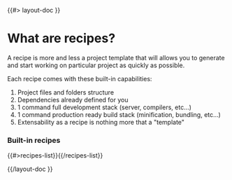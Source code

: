 <!--
/**
 * @name            What are recipes?
 * @namespace       doc.recipes
 * @type            Markdown
 * @platform        md
 * @status          stable
 * @menu            Documentation / Recipes           /doc/recipes/what-are-recipes
 *
 * @since           2.0.0
 * @author    Olivier Bossel <olivier.bossel@gmail.com> (https://olivierbossel.com)
 */
-->

{{#> layout-doc }}

# What are recipes?

A recipe is more and less a project template that will allows you to generate and start working on particular project as quickly as possible.

Each recipe comes with these built-in capabilities:

1. Project files and folders structure
2. Dependencies already defined for you
3. 1 command full development stack (server, compilers, etc...)
4. 1 command production ready build stack (minification, bundling, etc...)
5. Extensability as a recipe is nothing more that a "template"

### Built-in recipes

{{#>recipes-list}}{{/recipes-list}}

{{/layout-doc }}
